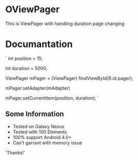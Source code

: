 OViewPager
==========

This is ViewPager with handling duration page changing

Documantation
=============

`
int position = 15;

int duration = 5000;

ViewPager mPager = (ViewPager) findViewById(R.id.pager);

mPager.setAdapter(mAdapter)

mPager.setCurrentItem(position, duration);
`

## Some Information
  * Tested on Galaxy Nexus
  * Tested with 100 Elements
  * 100% support Android 4.0+
  * Can't garrant with memory issue

'Thanks!'
